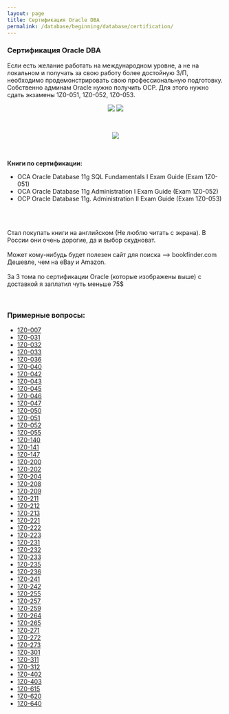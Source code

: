 ```yaml
---
layout: page
title: Сертификация Oracle DBA
permalink: /database/beginning/database/certification/
---
```



### Сертификация Oracle DBA



Если есть желание работать на международном уровне, а не на локальном и получать за свою работу более достойную З/П, необходимо продемонстрировать свою профессиональную подготовку. Собственно админам Oracle нужно получить OCP. Для этого нужно сдать экзамены 1Z0-051, 1Z0-052, 1Z0-053.


<div align="center">
<p>
<img src="http://img.oradba.net/images/docs/01-oracle-database/01-beginning/08-cert/sql.jpg" border="0">
<img src="http://img.oradba.net/images/docs/01-oracle-database/01-beginning/08-cert/administration1.jpg" border="0">

</p>

<br/>

<p>

<img src="http://img.oradba.net/images/docs/01-oracle-database/01-beginning/08-cert/administration2.jpg" border="0">

</p>
</div>

<br/><br/>
<strong>Книги по сертификации:</strong>


<ul>
	<li>OCA Oracle Database 11g SQL Fundamentals I Exam Guide (Exam 1Z0-051)</li>
	<li>OCA Oracle Database 11g Administration I Exam Guide (Exam 1Z0-052)</li>
	<li>OCP Oracle Database 11g. Administration II Exam Guide (Exam 1Z0-053)</li>
</ul>

<br/><br/>

Стал покупать книги на английском (Не люблю читать с экрана). В России они очень дорогие, да и выбор скудноват.
<br/><br/>
Может кому-нибудь будет полезен сайт для поиска --> bookfinder.com<br/>
Дешевле, чем на eBay и Amazon.
<br/>
<br/>За 3 тома по сертификации Oracle (которые изображены выше) с доставкой я заплатил чуть меньше 75$



<br/>

### Примерные вопросы:



<ul>
	<li><a href="http://img.oradba.net/files/docs/01-oracle-database/01-beginning/08-cert/examples/1Z0-007.pdf">1Z0-007</a></li>
	<li><a href="http://img.oradba.net/files/docs/01-oracle-database/01-beginning/08-cert/examples/1Z0-031.pdf">1Z0-031</a></li>
	<li><a href="http://img.oradba.net/files/docs/01-oracle-database/01-beginning/08-cert/examples/1Z0-032.pdf">1Z0-032</a></li>
	<li><a href="http://img.oradba.net/files/docs/01-oracle-database/01-beginning/08-cert/examples/1Z0-033.pdf">1Z0-033</a></li>
	<li><a href="http://img.oradba.net/files/docs/01-oracle-database/01-beginning/08-cert/examples/1Z0-036.pdf">1Z0-036</a></li>
	<li><a href="http://img.oradba.net/files/docs/01-oracle-database/01-beginning/08-cert/examples/1Z0-040.pdf">1Z0-040</a></li>
	<li><a href="http://img.oradba.net/files/docs/01-oracle-database/01-beginning/08-cert/examples/1Z0-042.pdf">1Z0-042</a></li>
	<li><a href="http://img.oradba.net/files/docs/01-oracle-database/01-beginning/08-cert/examples/1Z0-043.pdf">1Z0-043</a></li>
	<li><a href="http://img.oradba.net/files/docs/01-oracle-database/01-beginning/08-cert/examples/1Z0-045.pdf">1Z0-045</a></li>
	<li><a href="http://img.oradba.net/files/docs/01-oracle-database/01-beginning/08-cert/examples/1Z0-046.pdf">1Z0-046</a></li>
	<li><a href="http://img.oradba.net/files/docs/01-oracle-database/01-beginning/08-cert/examples/1Z0-047.pdf">1Z0-047</a></li>
	<li><a href="http://img.oradba.net/files/docs/01-oracle-database/01-beginning/08-cert/examples/1Z0-050.pdf">1Z0-050</a></li>
	<li><a href="http://img.oradba.net/files/docs/01-oracle-database/01-beginning/08-cert/examples/1Z0-051.pdf">1Z0-051</a></li>
	<li><a href="http://img.oradba.net/files/docs/01-oracle-database/01-beginning/08-cert/examples/1Z0-052.pdf">1Z0-052</a></li>
	<li><a href="http://img.oradba.net/files/docs/01-oracle-database/01-beginning/08-cert/examples/1Z0-055.pdf">1Z0-055</a></li>
	<li><a href="http://img.oradba.net/files/docs/01-oracle-database/01-beginning/08-cert/examples/1Z0-140.pdf">1Z0-140</a></li>
	<li><a href="http://img.oradba.net/files/docs/01-oracle-database/01-beginning/08-cert/examples/1Z0-141.pdf">1Z0-141</a></li>
	<li><a href="http://img.oradba.net/files/docs/01-oracle-database/01-beginning/08-cert/examples/1Z0-147.pdf">1Z0-147</a></li>
	<li><a href="http://img.oradba.net/files/docs/01-oracle-database/01-beginning/08-cert/examples/1Z0-200.pdf">1Z0-200</a></li>
	<li><a href="http://img.oradba.net/files/docs/01-oracle-database/01-beginning/08-cert/examples/1Z0-202.pdf">1Z0-202</a></li>
	<li><a href="http://img.oradba.net/files/docs/01-oracle-database/01-beginning/08-cert/examples/1Z0-204.pdf">1Z0-204</a></li>
	<li><a href="http://img.oradba.net/files/docs/01-oracle-database/01-beginning/08-cert/examples/1Z0-208.pdf">1Z0-208</a></li>
	<li><a href="http://img.oradba.net/files/docs/01-oracle-database/01-beginning/08-cert/examples/1Z0-209.pdf">1Z0-209</a></li>
	<li><a href="http://img.oradba.net/files/docs/01-oracle-database/01-beginning/08-cert/examples/1Z0-211.pdf">1Z0-211</a></li>
	<li><a href="http://img.oradba.net/files/docs/01-oracle-database/01-beginning/08-cert/examples/1Z0-212.pdf">1Z0-212</a></li>
	<li><a href="http://img.oradba.net/files/docs/01-oracle-database/01-beginning/08-cert/examples/1Z0-213.pdf">1Z0-213</a></li>
	<li><a href="http://img.oradba.net/files/docs/01-oracle-database/01-beginning/08-cert/examples/1Z0-221.pdf">1Z0-221</a></li>
	<li><a href="http://img.oradba.net/files/docs/01-oracle-database/01-beginning/08-cert/examples/1Z0-222.pdf">1Z0-222</a></li>
	<li><a href="http://img.oradba.net/files/docs/01-oracle-database/01-beginning/08-cert/examples/1Z0-223.pdf">1Z0-223</a></li>
	<li><a href="http://img.oradba.net/files/docs/01-oracle-database/01-beginning/08-cert/examples/1Z0-231.pdf">1Z0-231</a></li>
	<li><a href="http://img.oradba.net/files/docs/01-oracle-database/01-beginning/08-cert/examples/1Z0-232.pdf">1Z0-232</a></li>
	<li><a href="http://img.oradba.net/files/docs/01-oracle-database/01-beginning/08-cert/examples/1Z0-233.pdf">1Z0-233</a></li>
	<li><a href="http://img.oradba.net/files/docs/01-oracle-database/01-beginning/08-cert/examples/1Z0-235.pdf">1Z0-235</a></li>
	<li><a href="http://img.oradba.net/files/docs/01-oracle-database/01-beginning/08-cert/examples/1Z0-236.pdf">1Z0-236</a></li>
	<li><a href="http://img.oradba.net/files/docs/01-oracle-database/01-beginning/08-cert/examples/1Z0-241.pdf">1Z0-241</a></li>
	<li><a href="http://img.oradba.net/files/docs/01-oracle-database/01-beginning/08-cert/examples/1Z0-242.pdf">1Z0-242</a></li>
	<li><a href="http://img.oradba.net/files/docs/01-oracle-database/01-beginning/08-cert/examples/1Z0-255.pdf">1Z0-255</a></li>
	<li><a href="http://img.oradba.net/files/docs/01-oracle-database/01-beginning/08-cert/examples/1Z0-257.pdf">1Z0-257</a></li>
	<li><a href="http://img.oradba.net/files/docs/01-oracle-database/01-beginning/08-cert/examples/1Z0-259.pdf">1Z0-259</a></li>
	<li><a href="http://img.oradba.net/files/docs/01-oracle-database/01-beginning/08-cert/examples/1Z0-264.pdf">1Z0-264</a></li>
	<li><a href="http://img.oradba.net/files/docs/01-oracle-database/01-beginning/08-cert/examples/1Z0-265.pdf">1Z0-265</a></li>
	<li><a href="http://img.oradba.net/files/docs/01-oracle-database/01-beginning/08-cert/examples/1Z0-271.pdf">1Z0-271</a></li>
	<li><a href="http://img.oradba.net/files/docs/01-oracle-database/01-beginning/08-cert/examples/1Z0-272.pdf">1Z0-272</a></li>
	<li><a href="http://img.oradba.net/files/docs/01-oracle-database/01-beginning/08-cert/examples/1Z0-273.pdf">1Z0-273</a></li>
	<li><a href="http://img.oradba.net/files/docs/01-oracle-database/01-beginning/08-cert/examples/1Z0-301.pdf">1Z0-301</a></li>
	<li><a href="http://img.oradba.net/files/docs/01-oracle-database/01-beginning/08-cert/examples/1Z0-311.pdf">1Z0-311</a></li>
	<li><a href="http://img.oradba.net/files/docs/01-oracle-database/01-beginning/08-cert/examples/1Z0-312.pdf">1Z0-312</a></li>
	<li><a href="http://img.oradba.net/files/docs/01-oracle-database/01-beginning/08-cert/examples/1Z0-402.pdf">1Z0-402</a></li>
	<li><a href="http://img.oradba.net/files/docs/01-oracle-database/01-beginning/08-cert/examples/1Z0-403.pdf">1Z0-403</a></li>
	<li><a href="http://img.oradba.net/files/docs/01-oracle-database/01-beginning/08-cert/examples/1Z0-615.pdf">1Z0-615</a></li>
	<li><a href="http://img.oradba.net/files/docs/01-oracle-database/01-beginning/08-cert/examples/1Z0-620.pdf">1Z0-620</a></li>
	<li><a href="http://img.oradba.net/files/docs/01-oracle-database/01-beginning/08-cert/examples/1Z0-640.pdf">1Z0-640</a></li>
</ul>
